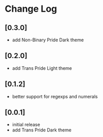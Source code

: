 # Change Log

## [0.3.0]
- add Non-Binary Pride Dark theme

## [0.2.0]
- add Trans Pride Light theme

## [0.1.2]
- better support for regexps and numerals

## [0.0.1]

- initial release
- add Trans Pride Dark theme

